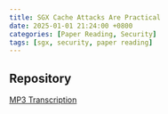 ```yaml
---
title: SGX Cache Attacks Are Practical
date: 2025-01-01 21:24:00 +0800
categories: [Paper Reading, Security]
tags: [sgx, security, paper reading]
---
```


## Repository

[MP3 Transcription](https://github.com/HYJungao/Quiz-App)

